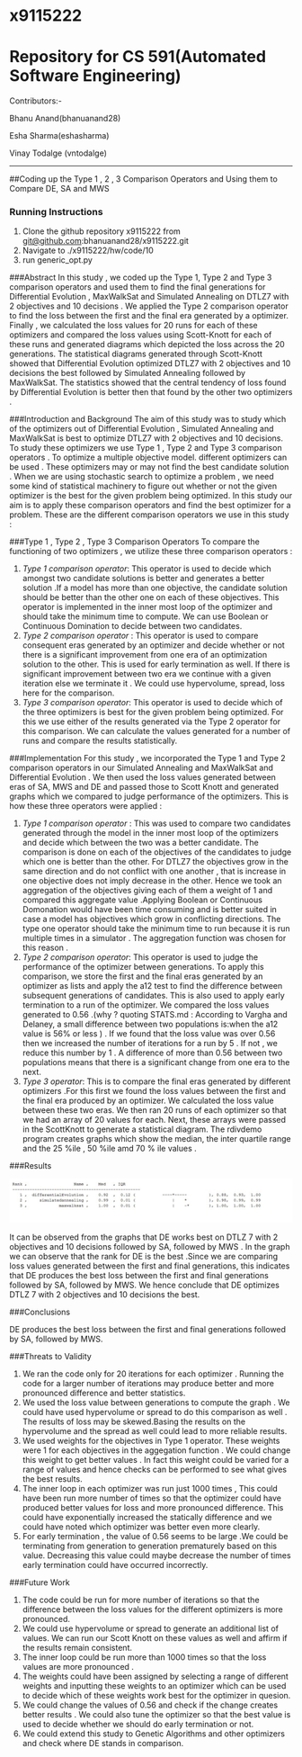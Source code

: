 # x9115222

# Repository for CS 591(Automated Software Engineering)

Contributors:-

  Bhanu Anand(bhanuanand28)
  
  Esha Sharma(eshasharma)
  
  Vinay Todalge (vntodalge)

_____________________________________________________________________________________________________________________________

##Coding up the Type 1 , 2 , 3 Comparison Operators and Using them to Compare DE, SA and MWS 

### Running Instructions 
  1. Clone the github repository x9115222 from git@github.com:bhanuanand28/x9115222.git
  2. Navigate to ./x9115222/hw/code/10 
  3. run generic_opt.py
  

###Abstract
In this study , we coded up the Type 1, Type 2 and Type 3 comparison operators and used them to find the final generations for 
Differential Evolution , MaxWalkSat and Simulated Annealing on DTLZ7 with 2 objectives and 10 decisions . We applied the Type 2 
comparison operator to find the loss between the first and the final era generated by a optimizer. Finally , we calculated the loss 
values for 20 runs for each of these optimizers and compared the loss values using Scott-Knott for each of these runs and generated
diagrams which depicted the loss across the 20 generations. The statistical diagrams generated through Scott-Knott showed that 
Differential Evolution optimized DTLZ7 with 2 objectives and 10 decisions the best followed by Simulated Annealing followed by 
MaxWalkSat.  The statistics showed that the central tendency of loss found by Differential Evolution is better then that found by the 
other two optimizers . 

###Introduction and Background
The aim of this study was to study which of the optimizers out of Differential Evolution , Simulated Annealing and MaxWalkSat is 
best to optimize DTLZ7 with 2 objectives and 10 decisions. To study these optimizers we use Type 1 , Type 2 and Type 3 comparison 
operators . To optimize a multiple objective model. different optimizers can be used . These optimizers may or may not find the best 
candidate solution . When we are using stochastic search to optimize a problem , we need some kind of statistical machinery to figure 
out whether or not the given optimizer is the best for the given problem being optimized. In this study our aim is to apply these 
comparison operators and find the best optimizer for a problem. These are the different comparison operators we use in this study : 

###Type 1 , Type 2 , Type 3 Comparison Operators
To compare the functioning of two optimizers , we utilize these three comparison operators : 
  1.  *Type 1 comparison operator*: This operator is used to decide which amongst two candidate solutions is better and generates a
       better solution .If a model has more than one objective, the candidate solution should be better than the other one on each 
       of these objectives. This operator is implemented in the inner most loop of the optimizer and should take the minimum time to
       compute. We can use Boolean or Continuous Domination to decide between two candidates.
  2.   *Type 2 comparison operator* : This operator is used to compare consequent eras generated by an optimizer and decide whether
        or not there is a significant improvement from one era of an optimization solution to the other. This is used for early 
        termination as well. If there is significant improvement between two era we continue with a given iteration else we terminate
        it . We could use hypervolume, spread, loss here for the comparison.
  3.   *Type 3 comparison operator*: This operator is used to decide which of the three optimizers is best for the given problem being 
        optimized. For this we use either of the results generated via the Type 2 operator for this comparison. We can calculate the 
        values generated for a number of runs and compare the results statistically. 

###Implementation 
For this study , we incorporated the Type 1 and Type 2 comparison operators in our Simulated Annealing and MaxWalkSat and Differential
Evolution . We then used the loss values generated between eras of SA, MWS and DE and passed those to Scott Knott and generated 
graphs which we compared to judge performance of the optimizers. This is how these three operators were applied : 
  1.  *Type 1 comparison operator* : This was used to compare two candidates generated through the model in the inner most loop of the
       optimizers and decide which between the two was a better candidate. The comparison is done on each of the objectives of the
       candidates to judge which one is better than the other. For DTLZ7 the objectives grow in the same direction and do not conflict 
       with one another , that is increase in one objective does not imply decrease in the other. Hence we took an aggregation of the 
       objectives giving each of them a weight of 1 and compared this aggregate value .Applying Boolean or Continuous Domonation would
       have been time consuming and is better suited in case a model has objectives which grow in conflicting directions. The type
       one operator should take the minimum time to run because it is run multiple times in a simulator . The aggregation function
       was chosen for this reason .
  2.  *Type 2 comparison operator*: This operator is used to judge the performance of the optimizer between generations. To apply 
       this comparison, we store the first and the final eras generated by an optimizer as lists and apply the a12 test to find the 
       difference between subsequent generations of candidates. This is also used to apply early termination to a run of the optimizer.
       We compared the loss values generated to 0.56 .(why ? quoting STATS.md : According to Vargha and Delaney, a small difference
       between two populations is:when the a12 value is 56% or less ) . If we found that the loss value was over 0.56 then we
       increased the number of iterations for a run by 5 . If not , we reduce this number by 1 . A difference of more than 0.56
       between two populations means that there is a significant change from one era to the next.  
  3.  *Type 3 operator*: This is to compare the final eras generated by different optimizers .For this first we found the loss values
       between the first and the final era produced by an optimizer. We calculated the loss value between these two eras. We then ran
       20 runs of each optimizer so that we had an array of 20 values for each. Next, these arrays were passed in the ScottKnott to 
       generate a statistical diagram. The rdivdemo program creates graphs which show the median, the inter quartile range and
       the 25 %ile , 50 %ile amd 70 % ile values . 

###Results

![alt tag](https://github.com/bhanuanand28/x9115222/blob/master/hw/code/8/ScreenShot/Output.jpg)

It can be observed from the graphs that DE works best on DTLZ 7 with 2 objectives and 10 decisions followed by SA, followed by MWS . 
In the graph we can observe that the rank for DE is the best .Since we are comparing loss values generated between the first and final
generations, this indicates that DE produces the best loss between the first and final generations followed by SA, followed by MWS.
We hence conclude that DE optimizes DTLZ 7 with 2 objectives and 10 decisions the best.

###Conclusions

DE produces the best loss between the first and final generations followed by SA, followed by MWS.


###Threats to Validity 
1. We ran the code only for 20 iterations for each optimizer . Running the code for a larger number of iterations may produce better
and more pronounced difference and better statistics. 
2. We used the loss value between generations to compute the graph . We could have used hypervolume or spread to do this 
comparison as well . The results of loss may be skewed.Basing the results on the hypervolume and the spread as well could lead to 
more reliable results. 
3. We used weights for the objectives in Type 1 operator. These weights were 1 for each objectives in the aggegation function . We 
could change this weight to get better values . In fact this weight could be varied for a range of values and hence checks can be 
performed to see what gives the best results.
4. The inner loop in each optimizer was run just 1000 times , This could have been run more number of times so that the optimizer
could have produced better values for loss and more pronounced difference. This could have exponentially increased the statically 
difference and we could have noted which optimizer was better even more clearly.
5. For early termination , the value of 0.56 seems to be large .We could be terminating from generation to generation prematurely 
based on this value. Decreasing this value could maybe decrease the number of times early termination could have occurred incorrectly.

###Future Work 
1. The code could be run for more number of iterations so that the difference between the loss values for the different optimizers 
is more pronounced. 
2. We could use hypervolume or spread to generate an additional list of values. We can run our Scott Knott on these values as well 
and affirm if the results remain consistent. 
3. The inner loop could be run more than 1000 times so that the loss values are more pronounced . 
4. The weights could have been assigned by selecting a range of different weights and inputting these weights to an optimizer 
which can be used to decide which of these weights work best for the optimizer in quesion.
5. We could change the values of 0.56 and check if the change creates better results . We could also tune the optimizer so that 
the best value is used to decide whether we should do early termination or not. 
6. We could extend this study to Genetic Algorithms and other optimizers and check where DE stands in comparison.





